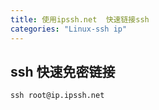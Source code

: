 ```yaml
---
title: 使用ipssh.net  快速链接ssh
categories: "Linux-ssh ip"
---
```



## ssh 快速免密链接

```
ssh root@ip.ipssh.net
```
